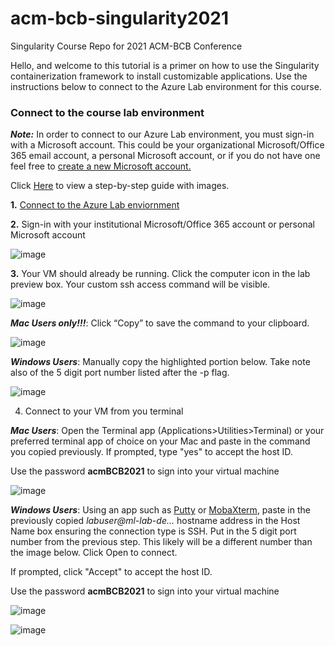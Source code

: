 # acm-bcb-singularity2021
Singularity Course Repo for 2021 ACM-BCB Conference

Hello, and welcome to this tutorial is a primer on how to use the Singularity containerization framework to install customizable applications.  Use the instructions below to connect to the Azure Lab environment for this course.

### Connect to the course lab environment ###

***Note:***  In order to connect to our Azure Lab environment, you must sign-in with a Microsoft account.  This could be your organizational Microsoft/Office 365 email account, a personal Microsoft account, or if you do not have one feel free to [create a new Microsoft account.]( https://signup.live.com/signup?lcid=1033&wa=wsignin1.0&rpsnv=13&ct=1626965616&rver=7.0.6738.0&wp=MBI_SSL&wreply=https%3a%2f%2faccount.microsoft.com%2fauth%2fcomplete-signin%3fru%3dhttps%253A%252F%252Faccount.microsoft.com%252F%253Frefp%253Dsignedout-index%2526refd%253Dwww.google.com&lc=1033&id=292666&lw=1&fl=easi2&mkt=en-US&lic=1&uaid=b86e42f7131342ba8c0b54d0668262f5)

Click [Here](https://github.com/TheJacksonLaboratory/acm-bcb-singularity2021/blob/main/ACM-BCB%20user%20Lab%20pdf.pdf) to view a step-by-step guide with images. 

**1.** [Connect to the Azure Lab enviornment](https://labs.azure.com/register/s9faxsnt)


**2.** Sign-in with your institutional Microsoft/Office 365 account or personal Microsoft account

![image](https://user-images.githubusercontent.com/49786676/126809695-c359fa1a-404c-48a4-a787-6c539561c0e8.png)

**3.** Your VM should already be running.  Click the computer icon in the lab preview box.  Your custom ssh access command will be visible.  

![image](https://user-images.githubusercontent.com/49786676/126790061-e91a5e18-ff0e-4b9b-bbeb-0ee2a5982f88.png)


***Mac Users only!!!***:  Click “Copy” to save the command to your clipboard.

![image](https://user-images.githubusercontent.com/49786676/126809991-8d2263c8-4d92-45eb-bdf6-8f9a91523f5e.png)

***Windows Users***:  Manually copy the highlighted portion below.  Take note also of the 5 digit port number listed after the -p flag.

![image](https://user-images.githubusercontent.com/49786676/126810201-bc3b844c-9cbe-42ad-91ee-110a28ee97e9.png)

4. Connect to your VM from you terminal

***Mac Users***: Open the Terminal app (Applications>Utilities>Terminal) or your preferred terminal app of choice on your Mac and paste in the command you copied previously.  If prompted, type "yes" to accept the host ID.  

Use the password **acmBCB2021** to sign into your virtual machine

![image](https://user-images.githubusercontent.com/49786676/126811176-513d594f-e480-472e-a1ae-aacf6bb5c0b9.png)

***Windows Users***:  Using an app such as [Putty](https://www.putty.org/) or [MobaXterm](https://mobaxterm.mobatek.net/download.html), paste in the previously copied *labuser@ml-lab-de...* hostname address in the Host Name box ensuring the connection type is SSH.  Put in the 5 digit port number from the previous step.  This likely will be a different number than the image below.  Click Open to connect.

If prompted, click "Accept" to accept the host ID.

Use the password **acmBCB2021** to sign into your virtual machine

![image](https://user-images.githubusercontent.com/49786676/126813902-9cb21304-a2f4-4c85-9d7d-965cd5a06104.png)

![image](https://user-images.githubusercontent.com/49786676/126814016-018dd200-6e80-408e-a3a3-d6841f7c977f.png)







